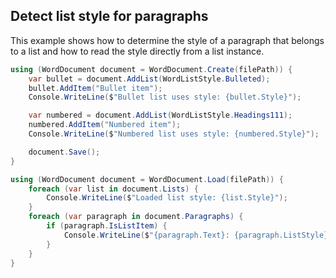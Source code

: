 ## Detect list style for paragraphs

This example shows how to determine the style of a paragraph that belongs to a list
and how to read the style directly from a list instance.

```csharp
using (WordDocument document = WordDocument.Create(filePath)) {
    var bullet = document.AddList(WordListStyle.Bulleted);
    bullet.AddItem("Bullet item");
    Console.WriteLine($"Bullet list uses style: {bullet.Style}");

    var numbered = document.AddList(WordListStyle.Headings111);
    numbered.AddItem("Numbered item");
    Console.WriteLine($"Numbered list uses style: {numbered.Style}");

    document.Save();
}

using (WordDocument document = WordDocument.Load(filePath)) {
    foreach (var list in document.Lists) {
        Console.WriteLine($"Loaded list style: {list.Style}");
    }
    foreach (var paragraph in document.Paragraphs) {
        if (paragraph.IsListItem) {
            Console.WriteLine($"{paragraph.Text}: {paragraph.ListStyle}");
        }
    }
}
```
